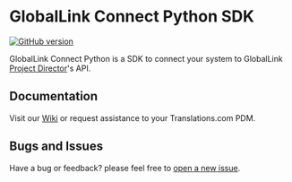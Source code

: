# GlobalLink Connect Python SDK

[![GitHub version](https://d25lcipzij17d.cloudfront.net/badge.svg?id=gh&type=6&v=4.18.0&x2=0)](https://pypi.python.org/pypi?:action=display&name=glexchange&version=4.18.0)

GlobalLink Connect Python is a SDK to connect your system to GlobalLink [Project Director](http://www.translations.com/products/products_GlobalLink_Project_Director.html)'s API.

## Documentation

Visit our [Wiki](https://github.com/translations-com/globallink-connect-api-python/wiki) or request assistance to your Translations.com PDM.

## Bugs and Issues

Have a bug or feedback? please feel free to [open a new issue](https://github.com/translations-com/globallink-connect-api-python/issues/new).




